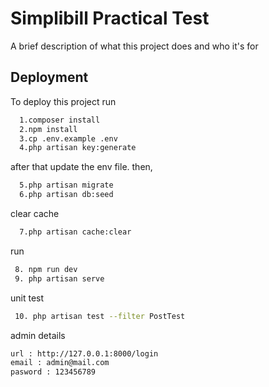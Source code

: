 
# Simplibill Practical Test

A brief description of what this project does and who it's for


## Deployment

To deploy this project run

```bash
  1.composer install
  2.npm install
  3.cp .env.example .env
  4.php artisan key:generate
```
after that update the env file. then,

```bash
  5.php artisan migrate
  6.php artisan db:seed
```

clear cache
```bash
  7.php artisan cache:clear
```

run
```bash
 8. npm run dev
 9. php artisan serve
```

unit test
```bash
 10. php artisan test --filter PostTest
```

admin details
```bash
url : http://127.0.0.1:8000/login
email : admin@mail.com
pasword : 123456789
```


